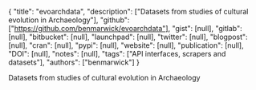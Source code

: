{
  "title": "evoarchdata",
  "description": ["Datasets from studies of cultural evolution in Archaeology"],
  "github": ["https://github.com/benmarwick/evoarchdata"],
  "gist": [null],
  "gitlab": [null],
  "bitbucket": [null],
  "launchpad": [null],
  "twitter": [null],
  "blogpost": [null],
  "cran": [null],
  "pypi": [null],
  "website": [null],
  "publication": [null],
  "DOI": [null],
  "notes": [null],
  "tags": ["API interfaces, scrapers and datasets"],
  "authors": ["benmarwick"]
}

<!-- Generated by csv2md.R – do not edit by hand -->

Datasets from studies of cultural evolution in Archaeology